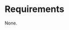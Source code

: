# Requirements

None.

<!--x-remove-start-->
<!-- TODO(mrverdant13): Define requirements -->
<!--remove-end-->
